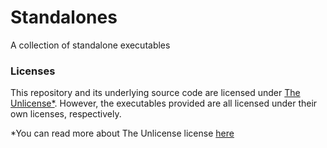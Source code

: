 # Standalones
A collection of standalone executables
### Licenses
This repository and its underlying source code are licensed under [The Unlicense*](https://github.com/Tinkering-Townsperson/Standalones/blob/main/LICENSE). However, the executables provided are all licensed under their own licenses, respectively.


*You can read more about The Unlicense license [here](https://choosealicense.com/licenses/unlicense/)
